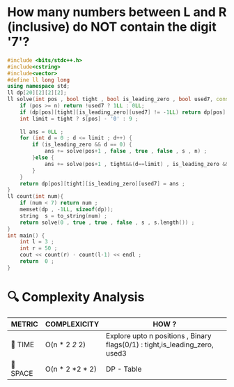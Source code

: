 
# How many numbers between L and R (inclusive) do NOT contain the digit '7'? 

```cpp
#include <bits/stdc++.h>
#include<cstring>
#include<vector>
#define ll long long 
using namespace std;
ll dp[20][2][2][2]; 
ll solve(int pos , bool tight , bool is_leading_zero , bool used7, const string& s , int n) {
    if (pos >= n) return !used7 ? 1LL : 0LL;
    if (dp[pos][tight][is_leading_zero][used7] != -1LL) return dp[pos][tight][is_leading_zero][used7] ;
    int limit = tight ? s[pos] - '0' : 9 ;
    
    ll ans = 0LL ;
    for (int d = 0 ; d <= limit ; d++) {
        if (is_leading_zero && d == 0) {
            ans += solve(pos+1 , false , true , false , s , n) ;
        }else {
            ans += solve(pos+1 , tight&&(d==limit) , is_leading_zero && (d == 0) , used7 || d== 7 , s , n) ; 
        }
    }
    return dp[pos][tight][is_leading_zero][used7] = ans ;
}
ll count(int num){
    if (num < 7) return num ;
    memset(dp , -1LL, sizeof(dp));
    string  s = to_string(num) ;
    return solve(0 , true , true , false , s , s.length()) ;
}
int main() {
	int l = 3 ;
	int r = 50 ;
	cout << count(r) - count(l-1) << endl ;
	return  0 ;
}

```
# 🔍 Complexity Analysis

| METRIC   | COMPLEXICITY  |    HOW ? |
|-----------|-------------|------------|
| 🧭 TIME  | O(n * 2 *2* 2)     | Explore upto n positions , Binary flags(0/1) : tight,is_leading_zero, used3 |
| 🧠 SPACE |   O(n * 2 *2 * 2)   |   DP - Table         |
